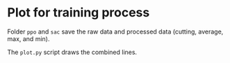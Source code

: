 # Plot for training process

Folder `ppo` and `sac` save the raw data and processed data (cutting, average, max, and min). 

The `plot.py` script draws the combined lines.